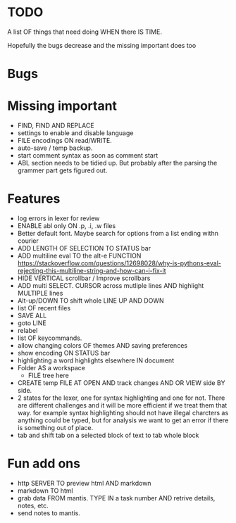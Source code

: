 # TODO

A list OF things that need doing WHEN there IS TIME. 

Hopefully the bugs decrease and the missing important does too


# Bugs

# Missing important
- FIND, FIND AND REPLACE
- settings to enable and disable language
- FILE encodings ON read/WRITE. 
- auto-save / temp backup.
- start comment syntax as soon as comment start
- ABL section needs to be tidied up. But probably after the parsing the grammer part gets figured out. 

# Features
- log errors in lexer for review
- ENABLE abl only ON .p, .i, .w files
- Better default font. Maybe search for options from a list ending withn courier
- ADD LENGTH OF SELECTION TO STATUS bar
- ADD multiline eval TO the alt-e FUNCTION https://stackoverflow.com/questions/12698028/why-is-pythons-eval-rejecting-this-multiline-string-and-how-can-i-fix-it
- HIDE VERTICAL scrollbar / Improve scrollbars
- ADD multi SELECT. CURSOR across mutliple lines AND highlight MULTIPLE lines
- Alt-up/DOWN TO shift whole LINE UP AND DOWN
- list OF recent files
- SAVE ALL
- goto LINE
- relabel 
- list OF keycommands. 
- allow changing colors OF themes AND saving preferences
- show encoding ON STATUS bar
- highlighting a word highlights elsewhere IN document
- Folder AS a workspace
    - FILE tree here
- CREATE temp FILE AT OPEN AND track changes AND OR VIEW side BY side. 
- 2 states for the lexer, one for syntax highlighting and one for not. There are different challenges and it will be more efficient if we treat them that way. for example syntax highlighting should not have illegal charcters as anything could be typed, but for analysis we want to get an error if there is something out of place.
- tab and shift tab on a selected block of text to tab whole block 

# Fun add ons
- http SERVER TO preview html AND markdown
- markdown TO html
- grab data FROM mantis. TYPE IN a task number AND retrive details, notes, etc. 
- send notes to mantis. 








